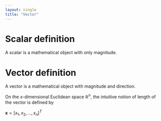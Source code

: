 ```yaml
---
layout: single
title: "Vector"
---
```


# Scalar definition
A scalar is a mathematical object with only magnitude.

# Vector definition
A vector is a mathematical object with magnitude and direction.

On the $\mathit{x}$-dimensional Euclidean space $\mathbb{R}^n$, the intuitive notion of length of the vector is defined by

$\mathbf{\boldsymbol{x}}=[x_{1},x_{2},...,x_{n}]^T$
